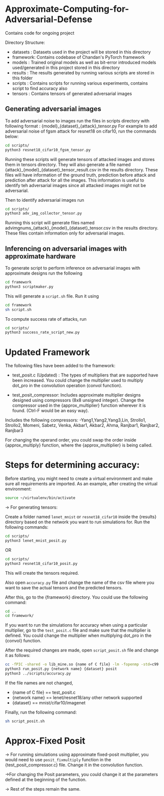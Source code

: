 # Approximate-Computing-for-Adversarial-Defense

Contains code for ongoing project

Directory Structure:
- datasets : Datasets used in the project will be stored in this directory
- framework: Contains codebase of Chandan's PyTorch framework
- models   : Trained original models as well as bit-error introduced models used/generated in this project stored in this directory
- results  : The results generated by running various scripts are stored in this folder
- scripts  : Contains scripts for running various experiments, contains script to find accuracy also
- tensors  : Contains tensors of generated adversarial images

## Generating adversarial images

To add adversarial noise to images run the files in scripts directory with following format : {model}\_{dataset}\_{attack}\_tensor.py
For example to add adversarial noise of fgsm attack for resnet18 on cifar10, run the commands below:
```bash
cd scripts/
python3 resnet18_cifar10_fgsm_tensor.py
```
Running these scripts will generate tensors of attacked images and stores them in tensors directory. They will also generate a file named {attack}\_{model}\_{dataset}\_tensor\_result.csv in the results directory. These files will have information of the ground truth, prediction before attack and prediction after attack for all the images. This information is useful to identify teh adversarial images since all attacked images might not be adversarial.

Then to identify adversarial images run
```bash
cd scripts/
python3 adv_img_collector_tensor.py
```
Running this script will generate files named advimgnums_{attack}\_{model}\_{dataset}\_tensor.csv in the results directory. These files contain information only for adversarial images.

## Inferencing on adversarial images with approximate hardware
To generate script to perform inference on adversarial images with approximate designs run the following
```bash
cd framework
python3 scriptmaker.py
```

This will generate a `script.sh` file. Run it using
```bash
cd framework
sh script.sh
```

To compute success rate of attacks, run
```bash
cd scripts/
python3 success_rate_script_new.py
```

# Updated Framework
The following files have been added to the framework:
- test_posit.c (Updated) : The types of multipliers that are supported have been increased. You could change the multiplier used to multiply dot_pro in the convolution operation (convol function).

- test_posit_compressor: Includes approximate multiplier designs designed using compressors (8x8 unsigned integer). Change the compressor used in the {approx_multiplier} function wherever it is found. (Ctrl-F would be an easy way).

Includes the following compressors:
-Yang1,Yang2,Yang3,Lin, Strollo1, Strollo2, Momeni, Sabetz, Venka, Akbar1, Akbar2, Ahma, Ranjbar1, Ranjbar2, Ranjbar3

For changing the operand order, you could swap the order inside {approx_multiply} function, where the {approx_multiplier} is being called.


# Steps for determining accuracy:
Before starting, you might need to create a virtual environment and make sure all requirements are imported. As an example, after creating the virtual environment:
 ```bash
 source ~/virtualenv/bin/activate
 ```
 
-> For generating tensors:

Create a folder named `lenet_mnist` or `resnet18_cifar10` inside the {results} directory based on the network you want to run simulations for. Run the following commands:

```bash
cd scripts/
python3 lenet_mnist_posit.py
```
OR
```bash
cd scripts/
python3 resnet18_cifar10_posit.py
```

This will create the tensors required.

Also open `accuracy.py` file and change the name of the csv file where you want to save the actual tensors and the predicted tensors.

After this, go to the {framework} directory. You could use the following command:

```bash
cd ..
cd framework/
```
If you want to run the simulations for accuracy when using a particular multiplier, go to the `test_posit.c` file and make sure that the multiplier is defined. You could change the multiplier when multiplying dot_pro in the {convol} function.

After the required changes are made, open `script_posit.sh` file and change it as follows:

```bash
cc -fPIC -shared -o lib_mine.so {name of C file} -lm -fopenmp -std=c99
python3 run_posit.py {network name} {dataset} posit
python3 ../scripts/accuracy.py
```
If the file names are not changed, 

- {name of C file} == test_posit.c
- {network name} == lenet/resnet18/any other network supported
- {dataset} == mnist/cifar10/imagenet

Finally, run the following command:

```bash
sh script_posit.sh
```

# Approx-Fixed Posit

-> For running simulations using approximate fixed-posit multiplier, you would need to use `posit_fixmultiply` function in the {test_posit_compressor.c} file. Change it in the convolution function.

->For changing the Posit parameters, you could change it at the parameters defined at the beginning of the function.

-> Rest of the steps remain the same.
